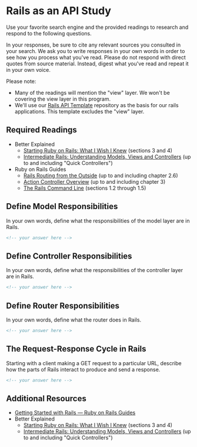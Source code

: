# Rails as an API Study

Use your favorite search engine and the provided readings to research and
respond to the following questions.

In your responses, be sure to cite any relevant sources you consulted in your
search. We ask you to write responses in your own words in order to see how you
process what you've read. Please do not respond with direct quotes from source
material. Instead, digest what you've read and repeat it in your own voice.

Please note:

- Many of the readings will mention the "view" layer. We won't be covering the
    view layer in this program.
- We'll use our [Rails API Template](https://git.generalassemb.ly/ga-wdi-boston/rails-api-template)
    repository as the basis for our rails applications.
    This template excludes the "view" layer.

## Required Readings

- Better Explained
    - [Starting Ruby on Rails: What I Wish I Knew](http://betterexplained.com/articles/starting-ruby-on-rails-what-i-wish-i-knew/)
        (sections 3 and 4)
    - [Intermediate Rails: Understanding Models, Views and Controllers](http://betterexplained.com/articles/intermediate-rails-understanding-models-views-and-controllers/)
        (up to and including "Quick Controllers")
- Ruby on Rails Guides
    - [Rails Routing from the Outside](http://guides.rubyonrails.org/routing.html)
        (up to and including chapter 2.6)
    - [Action Controller Overview](http://guides.rubyonrails.org/action_controller_overview.html)
        (up to and including chapter 3)
    - [The Rails Command Line](http://guides.rubyonrails.org/command_line.html)
        (sections 1.2 through 1.5)

## Define Model Responsibilities

In your own words, define what the responsibilities of the model layer are in
Rails.

```md
<!-- your answer here -->
```

## Define Controller Responsibilities

In your own words, define what the responsibilities of the controller layer are
in Rails.

```md
<!-- your answer here -->
```

## Define Router Responsibilities

In your own words, define what the router does in Rails.

```md
<!-- your answer here -->
```

## The Request-Response Cycle in Rails

Starting with a client making a GET request to a particular URL, describe how
the parts of Rails interact to produce and send a response.

```md
<!-- your answer here -->
```

## Additional Resources

- [Getting Started with Rails — Ruby on Rails Guides](http://guides.rubyonrails.org/getting_started.html)
- Better Explained
    - [Starting Ruby on Rails: What I Wish I Knew](http://betterexplained.com/articles/starting-ruby-on-rails-what-i-wish-i-knew/)
        (sections 3 and 4)
    - [Intermediate Rails: Understanding Models, Views and Controllers](http://betterexplained.com/articles/intermediate-rails-understanding-models-views-and-controllers/)
        (up to and including "Quick Controllers")
